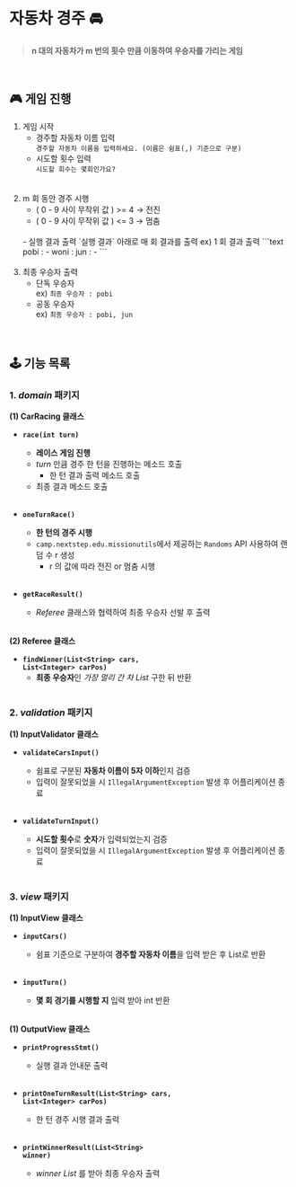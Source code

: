 # 자동차 경주 🚘
> **n 대의 자동차가 m 번의 횟수 만큼 이동하여 우승자를 가리는 게임**
<br/>

## 🎮 게임 진행

1. 게임 시작  
    - 경주할 자동차 이름 입력  
    `경주할 자동차 이름을 입력하세요. (이름은 쉼표(,) 기준으로 구분)`  
    - 시도할 횟수 입력  
   `시도할 회수는 몇회인가요?`  
   <br/><br/>
2. m 회 동안 경주 시행 
    - ( 0 - 9 사이 무작위 값 ) >= 4 → 전진  
    - ( 0 - 9 사이 무작위 값 ) <= 3 → 멈춤  
   <br/>
    - 실행 결과 출력  
      `실행 결과` 아래로 매 회 결과를 출력  
      ex) 1 회 결과 출력
      ```text
      pobi : -
      woni : 
      jun : -
      ```
    <br/><br/>
3. 최종 우승자 출력  
   - 단독 우승자  
   ex) `최종 우승자 : pobi`  
   - 공동 우승자  
   ex) `최종 우승자 : pobi, jun`
   <br/><br/>
   <br/>

## 🕹 기능 목록

### 1. _domain_ 패키지

**(1) CarRacing 클래스**

- <code>**race(int turn)**</code>
  - **레이스 게임 진행**
  - _turn_ 만큼 경주 한 턴을 진행하는 메소드 호출
    - 한 턴 결과 출력 메소드 호출
  - 최종 결과 메소드 호출
    <br/><br/>

- <code>**oneTurnRace()**</code>
  - **한 턴의 경주 시행**
  - `camp.nextstep.edu.missionutils`에서 제공하는 `Randoms` API 사용하여 랜덤 수 r 생성  
    - r 의 값에 따라 전진 or 멈춤 시행
      <br/><br/>

- <code>**getRaceResult()**</code>
  - _Referee_ 클래스와 협력하여 최종 우승자 선발 후 출력
    <br/><br/>

**(2) Referee 클래스**

- <code>**findWinner(List\<String> cars, List\<Integer> carPos)**</code>
  - **최종 우승자**인 _가장 멀리 간 차 List_ 구한 뒤 반환
    <br/><br/>

### 2. _validation_ 패키지

**(1) InputValidator 클래스**

- <code>**validateCarsInput()**</code>
    - 쉼표로 구분된 **자동차 이름이 5자 이하**인지 검증
    - 입력이 잘못되었을 시 `IllegalArgumentException` 발생 후 어플리케이션 종료
      <br/><br/>

- <code>**validateTurnInput()**</code>
    - **시도할 횟수**로 **숫자**가 입력되었는지 검증
    - 입력이 잘못되었을 시 `IllegalArgumentException` 발생 후 어플리케이션 종료
      <br/><br/>

### 3. _view_ 패키지

**(1) InputView 클래스**

- <code>**inputCars()**</code>
  - 쉼표 기준으로 구분하여 **경주할 자동차 이름**을 입력 받은 후 List로 반환
    <br/><br/>

- <code>**inputTurn()**</code>
  - **몇 회 경기를 시행할 지** 입력 받아 int 반환
    <br/><br/>

**(1) OutputView 클래스**

- <code>**printProgressStmt()**</code>
  - 실행 결과 안내문 출력
    <br/><br/>

- <code>**printOneTurnResult(List\<String> cars, List\<Integer> carPos)**</code>
    - 한 턴 경주 시행 결과 출력
      <br/><br/>

- <code>**printWinnerResult(List\<String> winner)**</code>
    - _winner List_ 를 받아 최종 우승자 출력
      <br/><br/>
